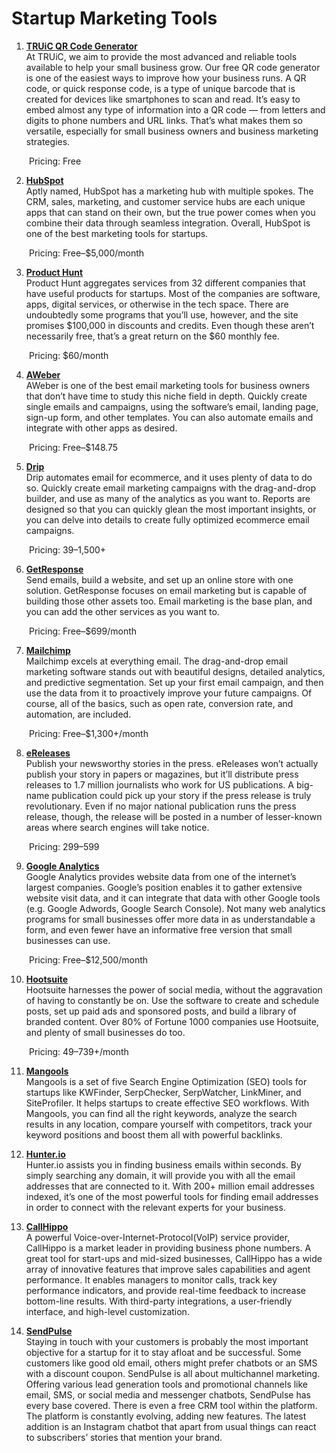 # Startup Marketing Tools 

1. **[TRUiC QR Code Generator](https://howtostartanllc.com/qr-code-generator)**
<br>At TRUiC, we aim to provide the most advanced and reliable tools available to help your small business grow. Our free QR code generator is one of the easiest ways to improve how your business runs. A QR code, or quick response code, is a type of unique barcode that is created for devices like smartphones to scan and read. It’s easy to embed almost any type of information into a QR code — from letters and digits to phone numbers and URL links. That’s what makes them so versatile, especially for small business owners and business marketing strategies.

&emsp;&emsp;Pricing: Free

2. **[HubSpot](https://www.hubspot.com/)**
<br>Aptly named, HubSpot has a marketing hub with multiple spokes. The CRM, sales, marketing, and customer service hubs are each unique apps that can stand on their own, but the true power comes when you combine their data through seamless integration. Overall, HubSpot is one of the best marketing tools for startups.

&emsp;&emsp;Pricing: Free–$5,000/month

3. **[Product Hunt](https://www.producthunt.com/marketplace-pro)**
<br>Product Hunt aggregates services from 32 different companies that have useful products for startups. Most of the companies are software, apps, digital services, or otherwise in the tech space. There are undoubtedly some programs that you’ll use, however, and the site promises $100,000 in discounts and credits. Even though these aren’t necessarily free, that’s a great return on the $60 monthly fee.

&emsp;&emsp;Pricing: $60/month

4. **[AWeber](https://www.aweber.com/)**
<br>AWeber is one of the best email marketing tools for business owners that don’t have time to study this niche field in depth. Quickly create single emails and campaigns, using the software’s email, landing page, sign-up form, and other templates. You can also automate emails and integrate with other apps as desired.

&emsp;&emsp;Pricing: Free–$148.75

5. **[Drip](https://www.drip.com/)**
<br>Drip automates email for ecommerce, and it uses plenty of data to do so. Quickly create email marketing campaigns with the drag-and-drop builder, and use as many of the analytics as you want to. Reports are designed so that you can quickly glean the most important insights, or you can delve into details to create fully optimized ecommerce email campaigns.

&emsp;&emsp;Pricing: $39–$1,500+

6. **[GetResponse](https://www.getresponse.com/)**
<br>Send emails, build a website, and set up an online store with one solution. GetResponse focuses on email marketing but is capable of building those other assets too. Email marketing is the base plan, and you can add the other services as you want to.

&emsp;&emsp;Pricing: Free–$699/month

7. **[Mailchimp](https://mailchimp.com/)**
<br>Mailchimp excels at everything email. The drag-and-drop email marketing software stands out with beautiful designs, detailed analytics, and predictive segmentation. Set up your first email campaign, and then use the data from it to proactively improve your future campaigns. Of course, all of the basics, such as open rate, conversion rate, and automation, are included.

&emsp;&emsp;Pricing: Free–$1,300+/month

8. **[eReleases](https://www.ereleases.com/)**
<br>Publish your newsworthy stories in the press. eReleases won’t actually publish your story in papers or magazines, but it’ll distribute press releases to 1.7 million journalists who work for US publications. A big-name publication could pick up your story if the press release is truly revolutionary. Even if no major national publication runs the press release, though, the release will be posted in a number of lesser-known areas where search engines will take notice.

&emsp;&emsp;Pricing: $299–$599

9. **[Google Analytics](https://analytics.google.com/analytics/web/)**
<br>Google Analytics provides website data from one of the internet’s largest companies. Google’s position enables it to gather extensive website visit data, and it can integrate that data with other Google tools (e.g. Google Adwords, Google Search Console). Not many web analytics programs for small businesses offer more data in as understandable a form, and even fewer have an informative free version that small businesses can use.

&emsp;&emsp;Pricing: Free–$12,500/month

10. **[Hootsuite](https://www.hootsuite.com/)**
<br>Hootsuite harnesses the power of social media, without the aggravation of having to constantly be on. Use the software to create and schedule posts, set up paid ads and sponsored posts, and build a library of branded content. Over 80% of Fortune 1000 companies use Hootsuite, and plenty of small businesses do too.

&emsp;&emsp;Pricing: $49–$739+/month

11. **[Mangools](https://mangools.com/)**
<br>Mangools is a set of five Search Engine Optimization (SEO) tools for startups like KWFinder, SerpChecker, SerpWatcher, LinkMiner, and SiteProfiler. It helps startups to create effective SEO workflows.
With Mangools, you can find all the right keywords, analyze the search results in any location, compare yourself with competitors, track your keyword positions and boost them all with powerful backlinks.


12. **[Hunter.io](https://hunter.io/)**
<br>Hunter.io assists you in finding business emails within seconds. By simply searching any domain, it will provide you with all the email addresses that are connected to it.  With 200+ million email addresses indexed, it’s one of the most powerful tools for finding email addresses in order to connect with the relevant experts for your business.

13. **[CallHippo](https://callhippo.com/)**
<br>A powerful Voice-over-Internet-Protocol(VoIP) service provider, CallHippo is a market leader in providing business phone numbers. A great tool for start-ups and mid-sized businesses, CallHippo has a wide array of innovative features that improve sales capabilities and agent performance. It enables managers to monitor calls, track key performance indicators, and provide real-time feedback to increase bottom-line results. With third-party integrations, a user-friendly interface, and high-level customization.

14. **[SendPulse](https://sendpulse.com/features/crm)**
<br>Staying in touch with your customers is probably the most important objective for a startup for it to stay afloat and be successful. Some customers like good old email, others might prefer chatbots or an SMS with a discount coupon. SendPulse is all about multichannel marketing. Offering various lead generation tools and promotional channels like email, SMS, or social media and messenger chatbots, SendPulse has every base covered. There is even a free CRM tool within the platform. The platform is constantly evolving, adding new features. The latest addition is an Instagram chatbot that apart from usual things can react to subscribers’ stories that mention your brand.
